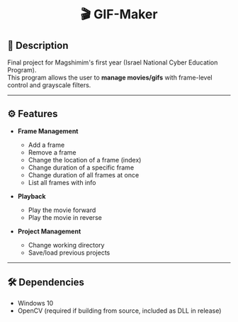 <h1 align="center">🎬 GIF-Maker </h1>

## 📝 Description

Final project for Magshimim's first year (Israel National Cyber Education Program).  
This program allows the user to **manage movies/gifs** with frame-level control and grayscale filters.

---

## ⚙️ Features

- **Frame Management**
  - Add a frame
  - Remove a frame
  - Change the location of a frame (index)
  - Change duration of a specific frame
  - Change duration of all frames at once
  - List all frames with info

- **Playback**
  - Play the movie forward
  - Play the movie in reverse

- **Project Management**
  - Change working directory
  - Save/load previous projects

---

## 🛠️ Dependencies

- Windows 10  
- OpenCV (required if building from source, included as DLL in release)  
